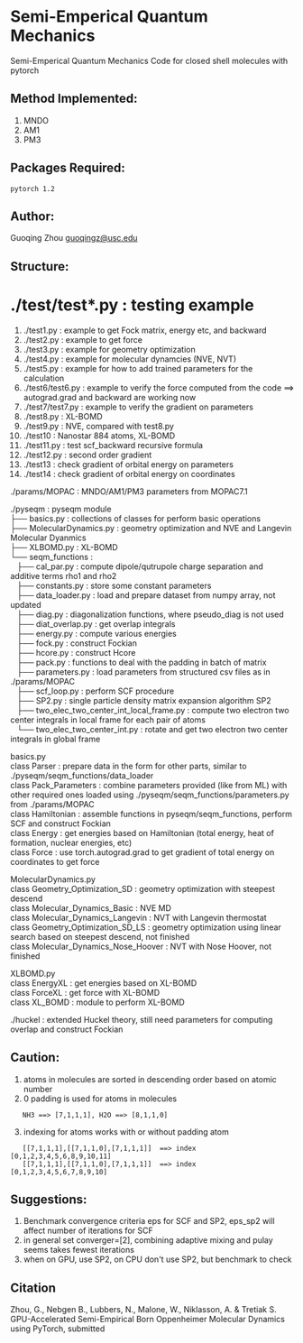 # Semi-Emperical Quantum Mechanics

Semi-Emperical Quantum Mechanics Code for closed shell molecules with pytorch

## Method Implemented:
1. MNDO
2. AM1
3. PM3

## Packages Required:
```
pytorch 1.2
```

## Author:

Guoqing Zhou
guoqingz@usc.edu


## Structure:

# ./test/test*.py : testing example
1. ./test1.py : example to get Fock matrix, energy etc, and backward
2. ./test2.py : example to get force
3. ./test3.py : example for geometry optimization
4. ./test4.py : example for molecular dynamcies (NVE, NVT)
5. ./test5.py : example for how to add trained parameters for the calculation
6. ./test6/test6.py : example to verify the force computed from the code
==> autograd.grad and backward are working now
7. ./test7/test7.py : example to verify the gradient on parameters
8. ./test8.py : XL-BOMD
9. ./test9.py : NVE, compared with test8.py
10. ./test10  : Nanostar 884 atoms, XL-BOMD
11. ./test11.py : test scf_backward recursive formula
12. ./test12.py : second order gradient
13. ./test13 : check gradient of orbital energy on parameters
14. ./test14 : check gradient of orbital energy on coordinates

./params/MOPAC : MNDO/AM1/PM3 parameters from MOPAC7.1

./pyseqm : pyseqm module  
├── basics.py                                  : collections of classes for perform basic operations  
├── MolecularDynamics.py                       : geometry optimization and NVE and Langevin Molecular Dyanmics  
├── XLBOMD.py                                  : XL-BOMD  
└── seqm_functions                             :  
    ├── cal_par.py                             : compute dipole/qutrupole charge separation and additive terms rho1 and rho2  
    ├── constants.py                           : store some constant parameters  
    ├── data_loader.py                         : load and prepare dataset from numpy array, not updated  
    ├── diag.py                                : diagonalization functions, where pseudo_diag is not used  
    ├── diat_overlap.py                        : get overlap integrals  
    ├── energy.py                              : compute various energies  
    ├── fock.py                                : construct Fockian  
    ├── hcore.py                               : construct Hcore  
    ├── pack.py                                : functions to deal with the padding in batch of matrix  
    ├── parameters.py                          : load parameters from structured csv files as in ./params/MOPAC  
    ├── scf_loop.py                            : perform SCF procedure  
    ├── SP2.py                                 : single particle density matrix expansion algorithm SP2  
    ├── two_elec_two_center_int_local_frame.py : compute two electron two center integrals in local frame for each pair of atoms  
    └── two_elec_two_center_int.py             : rotate and get two electron two center integrals in global frame  

basics.py  
  class Parser : prepare data in the form for other parts, similar to ./pyseqm/seqm_functions/data_loader  
  class Pack_Parameters : combine parameters provided (like from ML) with other required ones loaded using ./pyseqm/seqm_functions/parameters.py from ./params/MOPAC  
  class Hamiltonian : assemble functions in pyseqm/seqm_functions, perform SCF and construct Fockian  
  class Energy : get energies based on Hamiltonian (total energy, heat of formation, nuclear energies, etc)  
  class Force : use torch.autograd.grad to get gradient of total energy on coordinates to get force  

MolecularDynamics.py  
  class Geometry_Optimization_SD : geometry optimization with steepest descend  
  class Molecular_Dynamics_Basic : NVE MD  
  class Molecular_Dynamics_Langevin : NVT with Langevin thermostat  
  class Geometry_Optimization_SD_LS : geometry optimization using linear search based on steepest descend, not finished  
  class Molecular_Dynamics_Nose_Hoover : NVT with Nose Hoover, not finished  

XLBOMD.py  
  class EnergyXL : get energies based on XL-BOMD  
  class ForceXL : get force with XL-BOMD  
  class XL_BOMD : module to perform XL-BOMD  

./huckel : extended Huckel theory, still need parameters for computing overlap and construct Fockian

## Caution:

1. atoms in molecules are sorted in descending order based on atomic number
2. 0 padding is used for atoms in molecules
```
   NH3 ==> [7,1,1,1], H2O ==> [8,1,1,0]
```
3. indexing for atoms works with or without padding atom
```
   [[7,1,1,1],[[7,1,1,0],[7,1,1,1]]  ==> index [0,1,2,3,4,5,6,8,9,10,11]
   [[7,1,1,1],[[7,1,1,0],[7,1,1,1]]  ==> index [0,1,2,3,4,5,6,7,8,9,10]
```

## Suggestions:
1. Benchmark convergence criteria eps for SCF and SP2, eps_sp2 will affect number of iterations for SCF
2. in general set converger=[2], combining adaptive mixing and pulay seems takes fewest iterations
3. when on GPU, use SP2, on CPU don't use SP2, but benchmark to check


## Citation
Zhou, G., Nebgen B., Lubbers, N., Malone, W., Niklasson, A. & Tretiak S. GPU-Accelerated Semi-Empirical Born Oppenheimer Molecular Dynamics using PyTorch, submitted
